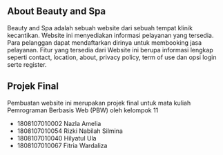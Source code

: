 
## About Beauty and Spa

Beauty and Spa adalah sebuah website dari sebuah tempat klinik kecantikan. Website ini menyediakan informasi pelayanan yang tersedia. Para pelanggan dapat mendaftarkan dirinya untuk membooking jasa pelayanan. Fitur yang tersedia dari Website ini berupa informasi lengkap seperti contact, location, about, privacy policy, term of use dan opsi login serte register.
## Projek Final 

Pembuatan website ini merupakan projek final untuk mata kuliah Pemrograman Berbasis Web (PBW) oleh kelompok 11

- 1808107010002 Nazla Amelia
- 1808107010054 Rizki Nabilah Silmina
- 1808107010040 Hilyatul Ula 
- 1808107010067 Fitria Wardaliza 

